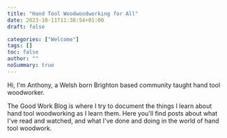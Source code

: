 ```yaml
---
title: "Hand Tool Woodwoodworking for All"
date: 2023-10-11T11:38:54+01:00
draft: false

categories: ["Welcome"]
tags: []
toc: false
author: ""
noSummary: true
---
```

Hi, I'm Anthony, a Welsh born Brighton based community taught 
hand tool woodworker.    

The Good Work Blog is where I try to document the things I learn about hand
tool woodworking as I learn them. Here you'll find posts about what I've read and watched, and
what I've done and doing in the world of hand tool woodwork.  

